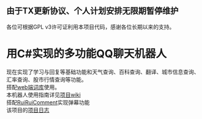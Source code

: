 ## 由于TX更新协议、个人计划安排无限期暂停维护
各位可根据GPL v3许可证利用本项目代码，感谢各位长期以来的支持。
# 用C#实现的多功能QQ聊天机器人
现在实现了学习与回复等基础功能和天气查询、百科查询、翻译、城市信息查询、汇率查询、股市行情查询等功能。   
搭配[web端词库](https://github.com/hxl9654/RuiRuiQQWeb)</a>使用。  
本机器人使用指南详见[项目wiki](https://github.com/hxl9654/RuiRuiQQ/wiki)   
搭配[RuiRuiComment](https://github.com/hxl9654/RuiRuiComment)实现弹幕功能  
该项目的[项目日志](https://tec.hxlxz.com/765_qqrobot)   
